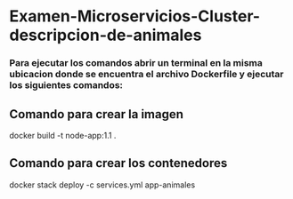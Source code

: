 # Examen-Microservicios-Cluster-descripcion-de-animales

### Para ejecutar los comandos abrir un terminal en la misma ubicacion donde se encuentra el archivo Dockerfile y ejecutar los siguientes comandos:

## Comando para crear la imagen
docker build -t node-app:1.1 .

## Comando para crear los contenedores
docker stack deploy -c services.yml app-animales
